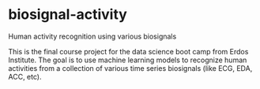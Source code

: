 # biosignal-activity
Human activity recognition using various biosignals 

This is the final course project for the data science boot camp from Erdos Institute.
The goal is to use machine learning models to recognize human activities from a collection of various time series biosignals (like ECG, EDA, ACC, etc).
